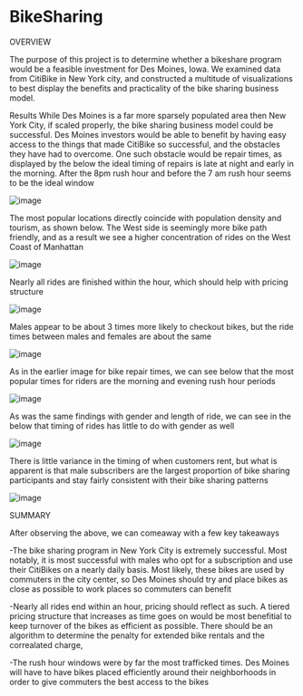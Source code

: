 # BikeSharing

OVERVIEW

The purpose of this project is to determine whether a bikeshare program would be a feasible investment for Des Moines, Iowa.  We examined data from CitiBike in New York city, and constructed a multitude of visualizations to best display the benefits and practicality of the bike sharing business model.

Results
While Des Moines is a far more sparsely populated area then New York City, if scaled properly, the bike sharing business model could be successful.  Des Moines investors would be able to benefit by having easy access to the things that made CitiBike so successful, and the obstacles they have had to overcome.  One such obstacle would be repair times, as displayed by the below the ideal timing of repairs is late at night and early in the morning.  After the 8pm rush hour and before the 7 am rush hour seems to be the ideal window

![image](https://user-images.githubusercontent.com/91917546/153697031-a1541395-7636-4ed3-8727-ee435d554087.png)




The most popular locations directly coincide with population density and tourism, as shown below.  The West side is seemingly more bike path friendly, and as a result we see a higher concentration of rides on the West Coast of Manhattan

![image](https://user-images.githubusercontent.com/91917546/153697171-cdeba8c3-b593-4b96-8abb-c374b78186d2.png)


Nearly all rides are finished within the hour, which should help with pricing structure

![image](https://user-images.githubusercontent.com/91917546/153697569-b6b787db-1dfe-44f7-9173-92346b45c1a0.png)



Males appear to be about 3 times more likely to checkout bikes, but the ride times between males and females are about the same

![image](https://user-images.githubusercontent.com/91917546/153697594-feee6749-fff0-4119-b9ef-09868ea788c7.png)


As in the earlier image for bike repair times, we can see below that the most popular times for riders are the morning and evening rush hour periods

![image](https://user-images.githubusercontent.com/91917546/153697282-a410d1d8-8746-42b6-89d8-2b58e2d751cf.png)

As was the same findings with gender and length of ride, we can see in the below that timing of rides has little to do with gender as well

![image](https://user-images.githubusercontent.com/91917546/153697629-fcd899ac-b993-45a3-a099-40721f69c773.png)



There is little variance in the timing of when customers rent, but what is apparent is that male subscribers are the largest proportion of bike sharing participants and stay fairly consistent with their bike sharing patterns

![image](https://user-images.githubusercontent.com/91917546/153697653-0b556f68-c6e9-46f5-b4be-626b816a3f36.png)




SUMMARY

After observing the above, we can comeaway with a few key takeaways

-The bike sharing program in New York City is extremely successful.  Most notably, it is most successful with males who opt for a subscription and use their CitiBikes on a nearly daily basis.  Most likely, these bikes are used by commuters in the city center, so Des Moines should try and place bikes as close as possible to work places so commuters can benefit

-Nearly all rides end within an hour, pricing should reflect as such.  A tiered pricing structure that increases as time goes on would be most benefitial to keep turnover of the bikes as efficient as possible.  There should be an algorithm to determine the penalty for extended bike rentals and the correalated charge,

-The rush hour windows were by far the most trafficked times.  Des Moines will have to have bikes placed efficiently around their neighborhoods in order to give commuters the best access to the bikes



